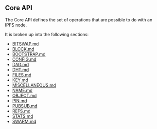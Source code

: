 ## Core API

The Core API defines the set of operations that are possible to do with an IPFS node.

It is broken up into the following sections:

* [BITSWAP.md](api/BITSWAP.md)
* [BLOCK.md](api/BLOCK.md)
* [BOOTSTRAP.md](api/BOOTSTRAP.md)
* [CONFIG.md]([api/CONFIG.md)
* [DAG.md](api/DAG.md)
* [DHT.md](api/DHT.md)
* [FILES.md](api/FILES.md)
* [KEY.md](api/KEY.md)
* [MISCELLANEOUS.md](api/MISCELLANEOUS.md)
* [NAME.md](api/NAME.md)
* [OBJECT.md](api/OBJECT.md)
* [PIN.md](api/PIN.md)
* [PUBSUB.md](api/PUBSUB.md)
* [REFS.md](api/REFS.md)
* [STATS.md](api/STATS.md)
* [SWARM.md](api/SWARM.md)
